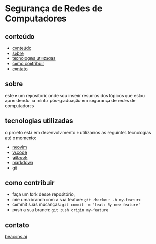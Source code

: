 <p align="center">
  <h1><b>Segurança de Redes de Computadores</b></h1>
</p>

<a id="conteudo"></a>

## conteúdo

- [conteúdo](#conteúdo)
- [sobre](#sobre)
- [tecnologias utilizadas](#tecnologias-utilizadas)
- [como contribuir](#como-contribuir)
- [contato](#contato)

<a id="sobre"></a>

## sobre

este é um repositório onde vou inserir resumos dos tópicos que estou aprendendo na minha pós-graduação em segurança de redes de computadores

<a id="tecnologias-utilizadas"></a>

## tecnologias utilizadas

o projeto está em desenvolvimento e utilizamos as seguintes tecnologias até o momento:
- [neovim](https://neovim.io/)
- [vscode](https://code.visualstudio.com/)
- [gitbook](https://www.gitbook.com/)
- [markdown](https://pt.wikipedia.org/wiki/Markdown)
- [git](https://git-scm.com/)

<a id="como-contribuir"></a>

## como contribuir

- faça um fork desse repositório,
- crie uma branch com a sua feature: `git checkout -b my-feature`
- commit suas mudanças: `git commit -m 'feat: My new feature'`
- push a sua branch: `git push origin my-feature`

<a id="contato"></a>

## contato

[beacons.ai]("https://beacons.ai/bl4cktux89")
